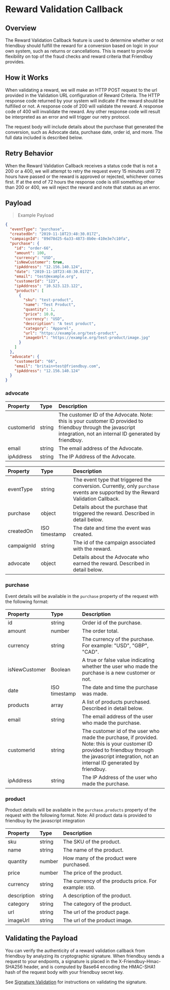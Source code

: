 # Reward Validation Callback

## Overview

The Reward Validation Callback feature is used to determine whether or not friendbuy should fulfill the reward for a conversion based on logic in your own system, such as returns or cancellations. This is meant to provide flexibility on top of the fraud checks and reward criteria that Friendbuy provides.

## How it Works

When validating a reward, we will make an HTTP POST request to the url provided in the Validation URL configuration of Reward Criteria. The HTTP response code returned by your system will indicate if the reward should be fulfilled or not. A response code of 200 will validate the reward. A response code of 400 will invalidate the reward. Any other response code will result be interpreted as an error and will trigger our retry protocol.

The request body will include details about the purchase that generated the conversion, such as Advocate data, purchase date, order id, and more. The full data included is described below.

## Retry Behavior

When the Reward Validation Callback receives a status code that is not a 200 or a 400, we will attempt to retry the request every 15 minutes until 72 hours have passed or the reward is approved or rejected, whichever comes first. If at the end of 72 hours the response code is still something other than 200 or 400, we will reject the reward and note that status as an error.

## Payload

> Example Payload

```json
{
  "eventType": "purchase",
  "createdOn": "2019-11-18T23:48:30.017Z",
  "campaignId": "89d78d25-6a33-4873-8b0e-410e3e7c10fa",
  "purchase": {
    "id": "order-66",
    "amount": 100,
    "currency": "USD",
    "isNewCustomer": true,
    "ipAddress": "12.156.140.124",
    "date": "2019-11-18T23:48:30.017Z",
    "email": "test@example.org",
    "customerId": "123",
    "ipAddress": "10.523.123.122",
    "products": [
      {
        "sku": "test-product",
        "name": "Test Product",
        "quantity": 1,
        "price": 10.0,
        "currency": "USD",
        "description": "A test product",
        "category": "Apparel",
        "url": "https://example.org/test-product",
        "imageUrl": "https://example.org/test-product/image.jpg"
      }
    ]
  },
  "advocate": {
    "customerId": "66",
    "email": "britain+test@friendbuy.com",
    "ipAddress": "12.156.140.124"
  }
}
```

### advocate

| Property   | Type   | Description                                                                                                                                                          |
| :--------- | :----- | :------------------------------------------------------------------------------------------------------------------------------------------------------------------- |
| customerId | string | The customer ID of the Advocate. Note: this is your customer ID provided to friendbuy through the javascript integration, not an internal ID generated by friendbuy. |
| email      | string | The email address of the Advocate.                                                                                                                                   |
| ipAddress  | string | The IP Address of the Advocate.                                                                                                                                      |

| Property   | Type          | Description                                                                                                                      |
| :--------- | :------------ | :------------------------------------------------------------------------------------------------------------------------------- |
| eventType  | string        | The event type that triggered the conversion. Currently, only `purchase` events are supported by the Reward Validation Callback. |
| purchase   | object        | Details about the purchase that triggered the reward. Described in detail below.                                                 |
| createdOn  | ISO timestamp | The date and time the event was created.                                                                                         |
| campaignId | string        | The id of the campaign associated with the reward.                                                                               |
| advocate   | object        | Details about the Advocate who earned the reward. Described in detail below.                                                     |

### purchase

Event details will be available in the `purchase` property of the request with the following format:

| Property      | Type          | Description                                                                                                                                                                                         |
| :------------ | :------------ | :-------------------------------------------------------------------------------------------------------------------------------------------------------------------------------------------------- |
| id            | string        | Order id of the purchase.                                                                                                                                                                           |
| amount        | number        | The order total.                                                                                                                                                                                    |
| currency      | string        | The currency of the purchase. For example: "USD", "GBP", "CAD".                                                                                                                                     |
| isNewCustomer | Boolean       | A true or false value indicating whether the user who made the purchase is a new customer or not.                                                                                                   |
| date          | ISO timestamp | The date and time the purchase was made.                                                                                                                                                            |
| products      | array         | A list of products purchased. Described in detail below.                                                                                                                                            |
| email         | string        | The email address of the user who made the purchase.                                                                                                                                                |
| customerId    | string        | The customer id of the user who made the purchase, if provided. Note: this is your customer ID provided to friendbuy through the javascript integration, not an internal ID generated by friendbuy. |
| ipAddress     | string        | The IP Address of the user who made the purchase.                                                                                                                                                   |

### product

Product details will be available in the `purchase.products` property of the request with the following format. Note: All product data is provided to friendbuy by the javascript integration

| Property    | Type   | Description                                             |
| :---------- | :----- | :------------------------------------------------------ |
| sku         | string | The SKU of the product.                                 |
| name        | string | The name of the product.                                |
| quantity    | number | How many of the product were purchased.                 |
| price       | number | The price of the product.                               |
| currency    | string | The currency of the products price. For example: `USD`. |
| description | string | A description of the product.                           |
| category    | string | The category of the product.                            |
| url         | string | The url of the product page.                            |
| imageUrl    | string | The url of the product image.                           |

## Validating the Payload

You can verify the authenticity of a reward validation callback from friendbuy by analyzing its cryptographic signature. When friendbuy sends a request to your endpoints, a signature is placed in the X-Friendbuy-Hmac-SHA256 header, and is computed by Base64 encoding the HMAC-SHA1 hash of the request body with your friendbuy secret key.

See <a href="#signature-validation">Signature Validation</a> for instructions on validating the signature.
